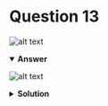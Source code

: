 # Question 13
![alt text](q13.png)

<details open>
<summary><b>Answer</b></summary>

![alt text](a13.svg)
</details>

<details>
<summary><b>Solution</b></summary>

![alt text](s13.png)
</details>